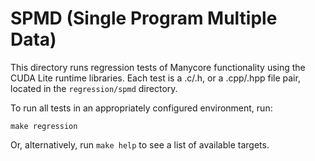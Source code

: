 # SPMD (Single Program Multiple Data)

This directory runs regression tests of Manycore functionality using
the CUDA Lite runtime libraries. Each test is a .c/.h, or a .cpp/.hpp
file pair, located in the `regression/spmd` directory.

To run all tests in an appropriately configured environment, run:

```make regression``` 

Or, alternatively, run `make help` to see a list of available targets.
